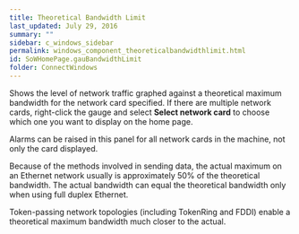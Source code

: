 ```yaml
---
title: Theoretical Bandwidth Limit
last_updated: July 29, 2016
summary: ""
sidebar: c_windows_sidebar
permalink: windows_component_theoreticalbandwidthlimit.html
id: SoWHomePage.gauBandwidthLimit
folder: ConnectWindows
---
```



Shows the level of network traffic graphed against a theoretical maximum bandwidth for the network card specified. If there are multiple network cards, right-click the gauge and select **Select network card** to choose which one you want to display on the home page.

Alarms can be raised in this panel for all network cards in the machine, not only the card displayed.

Because of the methods involved in sending data, the actual maximum on an Ethernet network usually is approximately 50% of the theoretical bandwidth.  The actual bandwidth can equal the theoretical bandwidth only when using full duplex Ethernet.

Token-passing network topologies (including TokenRing and FDDI) enable a theoretical maximum bandwidth much closer to the actual.
